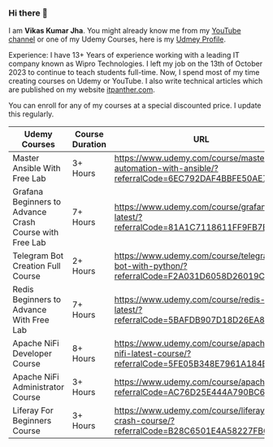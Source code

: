 ### Hi there 👋

I am **Vikas Kumar Jha**. You might already know me from my [YouTube channel](https://www.youtube.com/vikasjha001) or one of my Udemy Courses, here is my [Udmey Profile](https://www.udemy.com/user/vikas-kumar-jha-5/).

Experience: I have 13+ Years of experience working with a leading IT company known as Wipro Technologies. I left my job on the 13th of October 2023 to continue to teach students full-time. Now, I spend most of my time creating courses on Udemy or YouTube. I also write technical articles which are published on my website [itpanther.com](https://itpanther.com/blogs).

You can enroll for any of my courses at a special discounted price. I update this regularly.

| Udemy Courses | Course Duration | URL | Discount Coupon |
|----------|----------|----------|----------|
Master Ansible With Free Lab | 3+ Hours | https://www.udemy.com/course/mastering-automation-with-ansible/?referralCode=6EC792DAF4BBFE50AE7A | MARCH2024
Grafana Beginners to Advance Crash Course with Free Lab | 7+ Hours | https://www.udemy.com/course/grafana-latest/?referralCode=81A1C7118611FF9FB7EA | MARCH2024
Telegram Bot Creation Full Course | 2+ Hours | https://www.udemy.com/course/telegram-bot-with-python/?referralCode=F2A031D6058D26019C0F | MARCH2024
Redis Beginners to Advance With Free Lab | 7+ Hours | https://www.udemy.com/course/redis-latest/?referralCode=5BAFDB907D18D26EA8CB | MARCH2024
Apache NiFi Developer Course | 8+ Hours | https://www.udemy.com/course/apache-nifi-latest-course/?referralCode=5FE05B348E7961A184BC | MARCH2024
Apache NiFi Administrator Course | 3+ Hours | https://www.udemy.com/course/apachenifi/?referralCode=AC76D25E444A790BC60D | MARCH2024
Liferay For Beginners Course | 3+ Hours | https://www.udemy.com/course/liferay-crash-course/?referralCode=B28C6501E4A58227FB64 | MARCH2024

